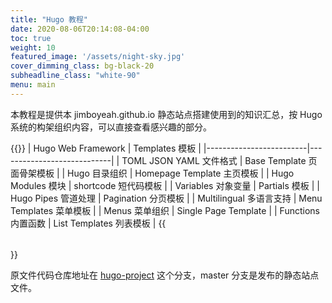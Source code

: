 ```yaml
---
title: "Hugo 教程"
date: 2020-08-06T20:14:08-04:00
toc: true
weight: 10
featured_image: '/assets/night-sky.jpg'
cover_dimming_class: bg-black-20
subheadline_class: "white-90"
menu: main
---
```

本教程是提供本 jimboyeah.github.io 静态站点搭建使用到的知识汇总，按 Hugo 系统的构架组织内容，可以直接查看感兴趣的部分。


{{<table>}}
|    Hugo Web Framework   |       Templates 模板       |
|-------------------------|----------------------------|
| TOML JSON YAML 文件格式 | Base Template 页面骨架模板 |
| Hugo 目录组织           | Homepage Template 主页模板 |
| Hugo Modules 模块       | shortcode 短代码模板       |
| Variables 对象变量      | Partials 模板              |
| Hugo Pipes 管道处理     | Pagination 分页模板        |
| Multilingual 多语言支持 | Menu Templates 菜单模板    |
| Menus 菜单组织          | Single Page Template       |
| Functions 内置函数      | List Templates 列表模板    |
{{</table>}}

原文件代码仓库地址在 [hugo-project](https://github.com/jimboyeah/jimboyeah.github.io/tree/hugo-project) 这个分支，master 分支是发布的静态站点文件。

<!-- 
I - one
V - five
X - ten
L - fifty
C - one hundred
D - five hundred
M - one thousand
V   5,000
X   10,000
L   50,000
C   100,000
D   500,000
M   1,000,000 one million

II for two
III for three
IV for four
VI for six
IX for night
XI for eleven
XC for ninety
CX for one hundred and ten

Rule: Big numb minus smaller number one the left, or big number plus smaller number on the right.   
 -->
